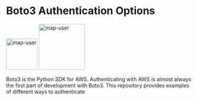 # Boto3 Authentication Options

<img width="85" alt="map-user" src="https://img.shields.io/badge/views-111-green"> <img width="125" alt="map-user" src="https://img.shields.io/badge/unique visits-027-green">

Boto3 is the Python SDK for AWS. Authenticating with AWS is almost always the first part of development with Boto3. This repository provides examples of different ways to authenticate
